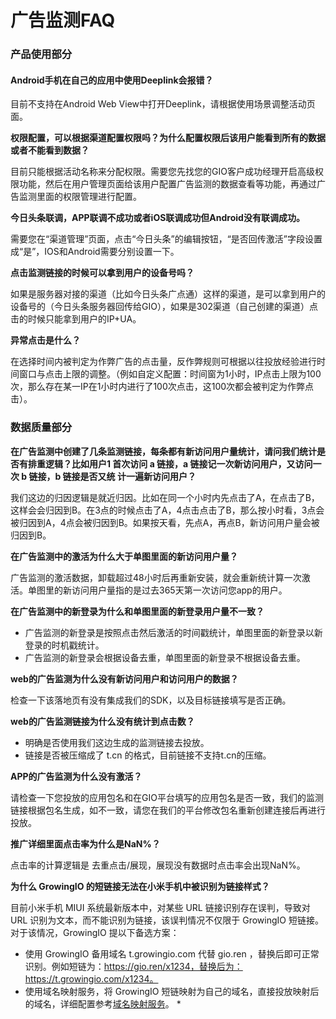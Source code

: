 # 广告监测FAQ

### 产品使用部分

#### Android手机在自己的应用中使用Deeplink会报错？

目前不支持在Android Web View中打开Deeplink，请根据使用场景调整活动页面。

**权限配置，可以根据渠道配置权限吗？为什么配置权限后该用户能看到所有的数据或者不能看到数据？**

目前只能根据活动名称来分配权限。需要您先找您的GIO客户成功经理开启高级权限功能，然后在用户管理页面给该用户配置广告监测的数据查看等功能，再通过广告监测里面的权限管理进行配置。

**今日头条联调，APP联调不成功或者iOS联调成功但Android没有联调成功。**

需要您在“渠道管理”页面，点击“今日头条”的编辑按钮，“是否回传激活”字段设置成“是”，IOS和Android需要分别设置一下。

**点击监测链接的时候可以拿到用户的设备号吗？**

如果是服务器对接的渠道（比如今日头条广点通）这样的渠道，是可以拿到用户的设备号的（今日头条服务器回传给GIO），如果是302渠道（自己创建的渠道）点击的时候只能拿到用户的IP+UA。

**异常点击是什么？**

在选择时间内被判定为作弊广告的点击量，反作弊规则可根据以往投放经验进行时间窗口与点击上限的调整。（例如自定义配置：时间窗为1小时，IP点击上限为100次，那么存在某一IP在1小时内进行了100次点击，这100次都会被判定为作弊点击）。

### 数据质量部分

**在广告监测中创建了几条监测链接，每条都有新访问用户量统计，请问我们统计是否有排重逻辑？比如用户1 首次访问 a 链接，a 链接记一次新访问用户，又访问一次 b 链接，b 链接是否又统 计一遍新访问用户？**

我们这边的归因逻辑是就近归因。比如在同一个小时内先点击了A，在点击了B，这样会会归因到B。在3点的时候点击了A，4点击点击了B，那么按小时看，3点会被归因到A，4点会被归因到B。如果按天看，先点A，再点B，新访问用户量会被归因到B。

**在广告监测中的激活为什么大于单图里面的新访问用户量？**

广告监测的激活数据，卸载超过48小时后再重新安装，就会重新统计算一次激活。单图里的新访问用户量指的是过去365天第一次访问您app的用户。

**在广告监测中的新登录为什么和单图里面的新登录用户量不一致？**

* 广告监测的新登录是按照点击然后激活的时间戳统计，单图里面的新登录以新登录的时机戳统计。
* 广告监测的新登录会根据设备去重，单图里面的新登录不根据设备去重。

**web的广告监测为什么没有新访问用户和访问用户的数据？**

检查一下该落地页有没有集成我们的SDK，以及目标链接填写是否正确。

**web的广告监测链接为什么没有统计到点击数？**

* 明确是否使用我们这边生成的监测链接去投放。
* 链接是否被压缩成了 t.cn 的格式，目前链接不支持t.cn的压缩。

**APP的广告监测为什么没有激活？**

请检查一下您投放的应用包名和在GIO平台填写的应用包名是否一致，我们的监测链接根据包名生成，如不一致，请您在我们的平台修改包名重新创建连接后再进行投放。

**推广详细里面点击率为什么是NaN%？**

点击率的计算逻辑是 去重点击/展现，展现没有数据时点击率会出现NaN%。

**为什么 GrowingIO 的短链接无法在小米手机中被识别为链接样式？**

目前小米手机 MIUI 系统最新版本中，对某些 URL 链接识别存在误判，导致对 URL 识别为文本，而不能识别为链接，该误判情况不仅限于 GrowingIO 短链接。对于该情况，GrowingIO 提以下备选方案：

* 使用 GrowingIO 备用域名 t.growingio.com 代替 gio.ren ，替换后即可正常识别。例如短链为：https://gio.ren/x1234，替换后为：https://t.growingio.com/x1234。
* 使用域名映射服务，将 GrowingIO 短链映射为自己的域名，直接投放映射后的域名，详细配置参考[域名映射服务](xiang-guan-zhi-shi/default-channel-tracking.md#4)。
  * 

